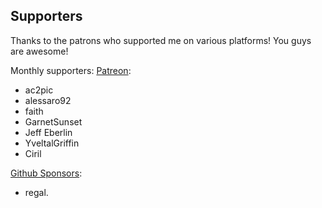 ## Supporters

Thanks to the patrons who supported me on various platforms! You guys are awesome!

Monthly supporters:
[Patreon](https://www.patreon.com/illusion0001):

- ac2pic
- alessaro92
- faith
- GarnetSunset
- Jeff Eberlin
- YveltalGriffin
- Ciril

[Github Sponsors](https://github.com/sponsors/illusion0001):

- regal.
